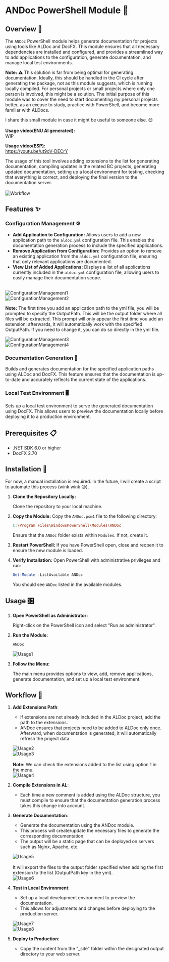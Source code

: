 # ANDoc PowerShell Module 🚀
## Overview 📄
The `ANDoc` PowerShell module helps generate documentation for projects using tools like ALDoc and DocFX. This module ensures that all necessary dependencies are installed and configured, and provides a streamlined way to add applications to the configuration, generate documentation, and manage local test environments.

**Note:** ⚠️ This solution is far from being optimal for generating documentation. Ideally, this should be handled in the CI cycle after generating the package, not as this module suggests, which is running locally compiled. For personal projects or small projects where only one person is involved, this might be a solution. The initial purpose of this module was to cover the need to start documenting my personal projects better, as an excuse to study, practice with PowerShell, and become more familiar with ALDocs.

I share this small module in case it might be useful to someone else. 😊 <br> <br> 
**Usage video(ENU AI generated):** <br> 
WIP

**Usage video(ESP):** <br> 
https://youtu.be/ut9oV-DECrY<br>

The usage of this tool involves adding extensions to the list for generating documentation, compiling updates in the related BC projects, generating updated documentation, setting up a local environment for testing, checking that everything is correct, and deploying the final version to the documentation server.<br><br>
![Workflow](/res/Workflow.png) 

## Features ✨
### Configuration Management ⚙️
-   **Add Application to Configuration:** Allows users to add a new application path to the `aldoc.yml` configuration file. This enables the documentation generation process to include the specified applications.
-   **Remove Application from Configuration:** Provides an option to remove an existing application from the `aldoc.yml` configuration file, ensuring that only relevant applications are documented.
-   **View List of Added Applications:** Displays a list of all applications currently included in the `aldoc.yml` configuration file, allowing users to easily manage their documentation scope.
<br><br>

![ConfigurationManagement1](/res/ConfigurationManagement1.png)<br>
![ConfigurationManagement2](/res/ConfigurationManagement2.png)<br>

**Note:** The first time you add an application path to the yml file, you will be prompted to specify the OutputPath. This will be the output folder where all files will be extracted. This prompt will only appear the first time you add an extension; afterwards, it will automatically work with the specified OutputPath. If you need to change it, you can do so directly in the yml file. 


![ConfigurationManagement3](/res/ConfigurationManagement3.png)<br>
![ConfigurationManagement4](/res/ConfigurationManagement4.png)

### Documentation Generation 📝
Builds and generates documentation for the specified application paths using ALDoc and DocFX. This feature ensures that the documentation is up-to-date and accurately reflects the current state of the applications.

### Local Test Environment 🖥️
Sets up a local test environment to serve the generated documentation using DocFX. This allows users to preview the documentation locally before deploying it to a production environment.

## Prerequisites 📋
-   .NET SDK 6.0 or higher
-   DocFX 2.70

## Installation 💾
For now, a manual installation is required. In the future, I will create a script to automate this process (wink wink 😉).

1.  **Clone the Repository Locally:**
    
    Clone the repository to your local machine.
    
2.  **Copy the Module:**
    Copy the `ANDoc.psm1` file to the following directory:
    ``` makefile
    C:\Program Files\WindowsPowerShell\Modules\ANDoc 
    ```
    Ensure that the `ANDoc` folder exists within `Modules`. If not, create it.
    
3.  **Restart PowerShell:**
    If you have PowerShell open, close and reopen it to ensure the new module is loaded.
    
4.  **Verify Installation:**
    Open PowerShell with administrative privileges and run:
    ```powershell
    Get-Module -ListAvailable ANDoc 
    ```
    You should see `ANDoc` listed in the available modules.
    

## Usage 🎛️
1.  **Open PowerShell as Administrator:**
    
    Right-click on the PowerShell icon and select "Run as administrator".
    
2.  **Run the Module:**
    
    ```powershell
    ANDoc 
    ```

    ![Usage1](/res/Usage1.png)

3.  **Follow the Menu:**
    
    The main menu provides options to view, add, remove applications, generate documentation, and set up a local test environment.

## Workflow 🔄
1.  **Add Extensions Path**:
    -   If extensions are not already included in the ALDoc project, add the path to the extensions.
    -   ANDoc ensures that projects need to be added to ALDoc only once. Afterward, when documentation is generated, it will automatically refresh the project data.


    ![Usage2](/res/Usage2.png) <br>
    ![Usage3](/res/Usage3.png) <br><br>
    **Note:** We can check the extensions added to the list using option 1 in the menu.<br>
    ![Usage4](/res/Usage4.png)

1.  **Compile Extensions in AL**:
    -   Each time a new comment is added using the ALDoc structure, you must compile to ensure that the documentation generation process takes this change into account.
  
2.  **Generate Documentation**:
    -   Generate the documentation using the ANDoc module.
    -   This process will create/update the necessary files to generate the corresponding documentation.
    -   The output will be a static page that can be deployed on servers such as Nginx, Apache, etc.


    ![Usage5](/res/Usage5.png) <br><br>
    It will export the files to the output folder specified when adding the first extension to the list (OutputPath key in the yml). <br>
    ![Usage6](/res/Usage6.png)

3.  **Test in Local Environment**:
    -   Set up a local development environment to preview the documentation.
    -   This allows for adjustments and changes before deploying to the production server.
  

    ![Usage7](/res/Usage7.png) <br>
    ![Usage8](/res/Usage8.png)

4.  **Deploy to Production**:
    -   Copy the content from the "_site" folder within the designated output directory to your web server.